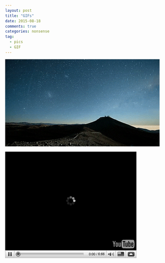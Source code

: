 ```yaml
---
layout: post
title: "GIFs"
date: 2015-08-18 
comments: true
categories: nonsense
tag: 
  - pics
  - GIF
---
```

![GIF_1](/assets/images/2015-08-18/nightsky.gif)

![GIF_2](/assets/images/2015-08-18/youtubeload.gif)